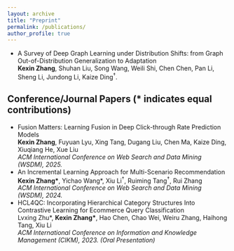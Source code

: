 ```yaml
---
layout: archive
title: "Preprint"
permalink: /publications/
author_profile: true
---
```


<ul>
<li>A Survey of Deep Graph Learning under Distribution Shifts: from Graph Out-of-Distribution Generalization to Adaptation<br />
<b>Kexin Zhang</b>, Shuhan Liu, Song Wang, Weili Shi, Chen Chen, Pan Li, Sheng Li, Jundong Li, Kaize Ding<sup>†</sup>.<br /></li>

</ul>

## Conference/Journal Papers (* indicates equal contributions)
<ul>
<li>Fusion Matters: Learning Fusion in Deep Click-through Rate Prediction Models<br />
<b>Kexin Zhang</b>, Fuyuan Lyu, Xing Tang, Dugang Liu, Chen Ma, Kaize Ding, Xiuqiang He, Xue Liu<br />
<i>ACM International Conference on Web Search and Data Mining (WSDM), 2025.</i><br /></li>

<li>An Incremental Learning Approach for Multi-Scenario Recommendation<br />
<b>Kexin Zhang*</b>, Yichao Wang*, Xiu Li<sup>†</sup>, Ruiming Tang<sup>†</sup>, Rui Zhang<br />
<i>ACM International Conference on Web Search and Data Mining (WSDM), 2024.</i><br /></li>

<li>HCL4QC: Incorporating Hierarchical Category Structures Into Contrastive Learning for Ecommerce Query Classification<br />
Lvxing Zhu*, <b>Kexin Zhang*</b>, Hao Chen, Chao Wei, Weiru Zhang, Haihong Tang, Xiu Li<br />
<i>ACM International Conference on Information and Knowledge Management (CIKM), 2023. (Oral Presentation)</i><br /></li>

</ul>
